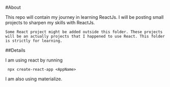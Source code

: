 #About

This repo will contain my journey in learning ReactJs. I will be posting small
projects to sharpen my skills with ReactJs.

`Some React project might be added outside this folder. These projects will
be an actually projects that I happened to use React. This folder is strictly for
learning.`

##Details 

I am using react by running 

```
 npx create-react-app <AppName>
```
I am also using materialize.
